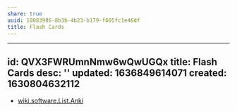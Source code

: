 ```yaml
---
share: true
uuid: 18083986-8b3b-4b23-b179-f605fc1e46df
title: Flash Cards
---
```

---
id: QVX3FWRUmnNmw6wQwUGQx
title: Flash Cards
desc: ''
updated: 1636849614071
created: 1630804632112
---

* [wiki.software.List.Anki](/undefined)